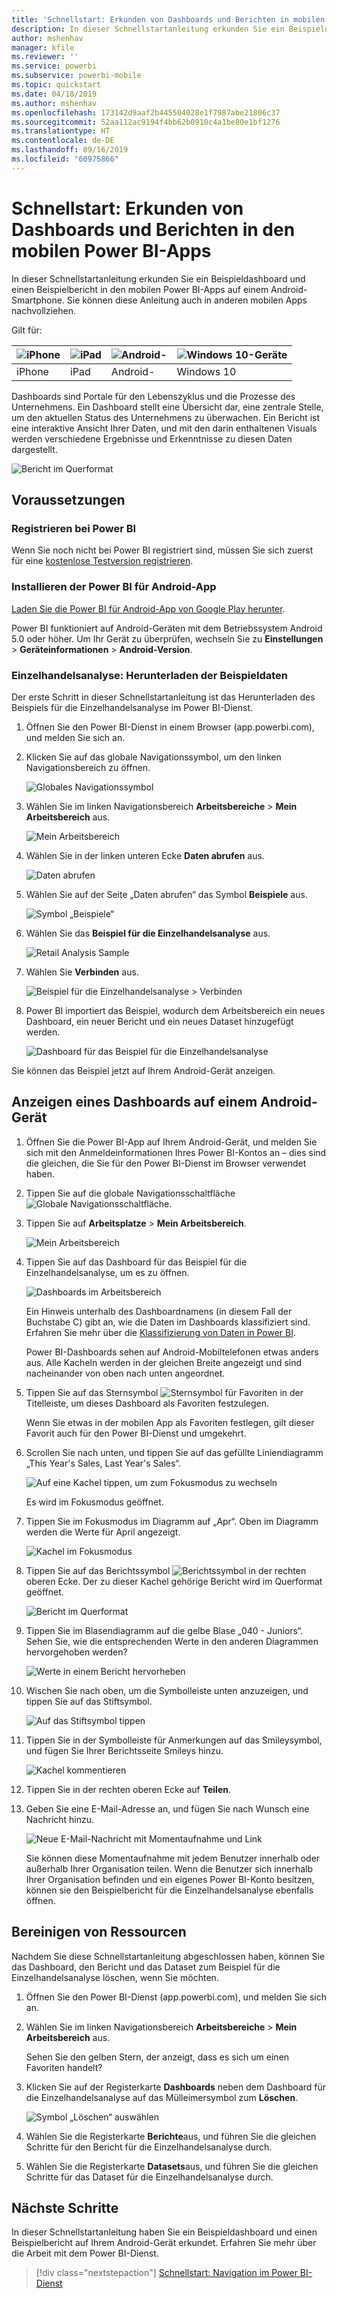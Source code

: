 ```yaml
---
title: 'Schnellstart: Erkunden von Dashboards und Berichten in mobilen Apps'
description: In dieser Schnellstartanleitung erkunden Sie ein Beispieldashboard und einen Beispielbericht in den mobilen Power BI-Apps.
author: mshenhav
manager: kfile
ms.reviewer: ''
ms.service: powerbi
ms.subservice: powerbi-mobile
ms.topic: quickstart
ms.date: 04/18/2019
ms.author: mshenhav
ms.openlocfilehash: 173142d9aaf2b445504028e1f7987abe21806c37
ms.sourcegitcommit: 52aa112ac9194f4bb62b0910c4a1be80e1bf1276
ms.translationtype: HT
ms.contentlocale: de-DE
ms.lasthandoff: 09/16/2019
ms.locfileid: "60975866"
---
```

# <a name="quickstart-explore-dashboards-and-reports-in-the-power-bi-mobile-apps"></a>Schnellstart: Erkunden von Dashboards und Berichten in den mobilen Power BI-Apps
In dieser Schnellstartanleitung erkunden Sie ein Beispieldashboard und einen Beispielbericht in den mobilen Power BI-Apps auf einem Android-Smartphone. Sie können diese Anleitung auch in anderen mobilen Apps nachvollziehen. 

Gilt für:

| ![iPhone](./media/mobile-apps-quickstart-view-dashboard-report/iphone-logo-30-px.png) | ![iPad](./media/mobile-apps-quickstart-view-dashboard-report/ipad-logo-30-px.png) | ![Android-](./media/mobile-apps-quickstart-view-dashboard-report/android-logo-30-px.png) | ![Windows 10-Geräte](./media/mobile-apps-quickstart-view-dashboard-report/win-10-logo-30-px.png) |
|:--- |:--- |:--- |:--- |
| iPhone | iPad | Android- | Windows 10 |

Dashboards sind Portale für den Lebenszyklus und die Prozesse des Unternehmens. Ein Dashboard stellt eine Übersicht dar, eine zentrale Stelle, um den aktuellen Status des Unternehmens zu überwachen. Ein Bericht ist eine interaktive Ansicht Ihrer Daten, und mit den darin enthaltenen Visuals werden verschiedene Ergebnisse und Erkenntnisse zu diesen Daten dargestellt. 

![Bericht im Querformat](././media/mobile-apps-quickstart-view-dashboard-report/power-bi-android-quickstart-report.png)

## <a name="prerequisites"></a>Voraussetzungen

### <a name="sign-up-for-power-bi"></a>Registrieren bei Power BI
Wenn Sie noch nicht bei Power BI registriert sind, müssen Sie sich zuerst für eine [kostenlose Testversion registrieren](https://app.powerbi.com/signupredirect?pbi_source=web).

### <a name="install-the-power-bi-for-android-app"></a>Installieren der Power BI für Android-App
[Laden Sie die Power BI für Android-App von Google Play herunter](http://go.microsoft.com/fwlink/?LinkID=544867).

Power BI funktioniert auf Android-Geräten mit dem Betriebssystem Android 5.0 oder höher. Um Ihr Gerät zu überprüfen, wechseln Sie zu **Einstellungen** > **Geräteinformationen** > **Android-Version**.

### <a name="download-the-retail-analysis-sample"></a>Einzelhandelsanalyse: Herunterladen der Beispieldaten
Der erste Schritt in dieser Schnellstartanleitung ist das Herunterladen des Beispiels für die Einzelhandelsanalyse im Power BI-Dienst.

1. Öffnen Sie den Power BI-Dienst in einem Browser (app.powerbi.com), und melden Sie sich an.

1. Klicken Sie auf das globale Navigationssymbol, um den linken Navigationsbereich zu öffnen.

    ![Globales Navigationssymbol](./media/mobile-apps-quickstart-view-dashboard-report/power-bi-android-quickstart-global-nav-icon.png)

2. Wählen Sie im linken Navigationsbereich **Arbeitsbereiche** > **Mein Arbeitsbereich** aus.

    ![Mein Arbeitsbereich](./media/mobile-apps-quickstart-view-dashboard-report/power-bi-android-quickstart-my-workspace.png)

3. Wählen Sie in der linken unteren Ecke **Daten abrufen** aus.
   
    ![Daten abrufen](./media/mobile-apps-quickstart-view-dashboard-report/power-bi-get-data.png)

3. Wählen Sie auf der Seite „Daten abrufen“ das Symbol **Beispiele** aus.
   
   ![Symbol „Beispiele“](./media/mobile-apps-quickstart-view-dashboard-report/power-bi-samples-icon.png)

4. Wählen Sie das **Beispiel für die Einzelhandelsanalyse** aus.
 
    ![Retail Analysis Sample](./media/mobile-apps-quickstart-view-dashboard-report/power-bi-rs.png)
 
8. Wählen Sie **Verbinden** aus.  
  
   ![Beispiel für die Einzelhandelsanalyse > Verbinden](./media/mobile-apps-quickstart-view-dashboard-report/retail16.png)
   
5. Power BI importiert das Beispiel, wodurch dem Arbeitsbereich ein neues Dashboard, ein neuer Bericht und ein neues Dataset hinzugefügt werden.
   
   ![Dashboard für das Beispiel für die Einzelhandelsanalyse](./media/mobile-apps-quickstart-view-dashboard-report/power-bi-service-opportunity-sample.png)

Sie können das Beispiel jetzt auf Ihrem Android-Gerät anzeigen.

## <a name="view-a-dashboard-on-your-android-device"></a>Anzeigen eines Dashboards auf einem Android-Gerät
1. Öffnen Sie die Power BI-App auf Ihrem Android-Gerät, und melden Sie sich mit den Anmeldeinformationen Ihres Power BI-Kontos an – dies sind die gleichen, die Sie für den Power BI-Dienst im Browser verwendet haben.

1.  Tippen Sie auf die globale Navigationsschaltfläche ![Globale Navigationsschaltfläche](./media/mobile-apps-quickstart-view-dashboard-report/power-bi-iphone-global-nav-button.png).

2.  Tippen Sie auf **Arbeitsplatze** > **Mein Arbeitsbereich**.

    ![Mein Arbeitsbereich](./media/mobile-apps-quickstart-view-dashboard-report/power-bi-android-quickstart-workspaces.png)

3. Tippen Sie auf das Dashboard für das Beispiel für die Einzelhandelsanalyse, um es zu öffnen.
 
    ![Dashboards im Arbeitsbereich](./media/mobile-apps-quickstart-view-dashboard-report/power-bi-android-quickstart-open-retail.png)
   
    Ein Hinweis unterhalb des Dashboardnamens (in diesem Fall der Buchstabe C) gibt an, wie die Daten im Dashboards klassifiziert sind. Erfahren Sie mehr über die [Klassifizierung von Daten in Power BI](../../service-data-classification.md).

    Power BI-Dashboards sehen auf Android-Mobiltelefonen etwas anders aus. Alle Kacheln werden in der gleichen Breite angezeigt und sind nacheinander von oben nach unten angeordnet.

4. Tippen Sie auf das Sternsymbol ![Sternsymbol für Favoriten](./media/mobile-apps-quickstart-view-dashboard-report/power-bi-android-quickstart-favorite-icon.png) in der Titelleiste, um dieses Dashboard als Favoriten festzulegen.

    Wenn Sie etwas in der mobilen App als Favoriten festlegen, gilt dieser Favorit auch für den Power BI-Dienst und umgekehrt.

4. Scrollen Sie nach unten, und tippen Sie auf das gefüllte Liniendiagramm „This Year's Sales, Last Year's Sales“.

    ![Auf eine Kachel tippen, um zum Fokusmodus zu wechseln](./media/mobile-apps-quickstart-view-dashboard-report/power-bi-android-quickstart-tap-tile-fave.png)

    Es wird im Fokusmodus geöffnet.

7. Tippen Sie im Fokusmodus im Diagramm auf „Apr“. Oben im Diagramm werden die Werte für April angezeigt.

    ![Kachel im Fokusmodus](./media/mobile-apps-quickstart-view-dashboard-report/power-bi-android-quickstart-tile-focus.png)

8. Tippen Sie auf das Berichtssymbol ![Berichtssymbol](./media/mobile-apps-quickstart-view-dashboard-report/power-bi-android-quickstart-report-icon.png) in der rechten oberen Ecke. Der zu dieser Kachel gehörige Bericht wird im Querformat geöffnet.

    ![Bericht im Querformat](././media/mobile-apps-quickstart-view-dashboard-report/power-bi-android-quickstart-report.png)

9. Tippen Sie im Blasendiagramm auf die gelbe Blase „040 - Juniors“. Sehen Sie, wie die entsprechenden Werte in den anderen Diagrammen hervorgehoben werden? 

    ![Werte in einem Bericht hervorheben](./media/mobile-apps-quickstart-view-dashboard-report/power-bi-android-quickstart-cross-highlight.png)

10. Wischen Sie nach oben, um die Symbolleiste unten anzuzeigen, und tippen Sie auf das Stiftsymbol.

    ![Auf das Stiftsymbol tippen](./media/mobile-apps-quickstart-view-dashboard-report/power-bi-android-quickstart-tap-pencil.png)

11. Tippen Sie in der Symbolleiste für Anmerkungen auf das Smileysymbol, und fügen Sie Ihrer Berichtsseite Smileys hinzu.
 
    ![Kachel kommentieren](./media/mobile-apps-quickstart-view-dashboard-report/power-bi-android-quickstart-annotate.png)

12. Tippen Sie in der rechten oberen Ecke auf **Teilen**.

1. Geben Sie eine E-Mail-Adresse an, und fügen Sie nach Wunsch eine Nachricht hinzu.  

    ![Neue E-Mail-Nachricht mit Momentaufnahme und Link](./media/mobile-apps-quickstart-view-dashboard-report/power-bi-android-quickstart-send-snapshot.png)

    Sie können diese Momentaufnahme mit jedem Benutzer innerhalb oder außerhalb Ihrer Organisation teilen. Wenn die Benutzer sich innerhalb Ihrer Organisation befinden und ein eigenes Power BI-Konto besitzen, können sie den Beispielbericht für die Einzelhandelsanalyse ebenfalls öffnen.

## <a name="clean-up-resources"></a>Bereinigen von Ressourcen

Nachdem Sie diese Schnellstartanleitung abgeschlossen haben, können Sie das Dashboard, den Bericht und das Dataset zum Beispiel für die Einzelhandelsanalyse löschen, wenn Sie möchten.

1. Öffnen Sie den Power BI-Dienst (app.powerbi.com), und melden Sie sich an.

2. Wählen Sie im linken Navigationsbereich **Arbeitsbereiche** > **Mein Arbeitsbereich** aus.

    Sehen Sie den gelben Stern, der anzeigt, dass es sich um einen Favoriten handelt?

3. Klicken Sie auf der Registerkarte **Dashboards** neben dem Dashboard für die Einzelhandelsanalyse auf das Mülleimersymbol zum **Löschen**.

    ![Symbol „Löschen“ auswählen](./media/mobile-apps-quickstart-view-dashboard-report/power-bi-android-quickstart-delete-retail.png)

4. Wählen Sie die Registerkarte **Berichte**aus, und führen Sie die gleichen Schritte für den Bericht für die Einzelhandelsanalyse durch.

5. Wählen Sie die Registerkarte **Datasets**aus, und führen Sie die gleichen Schritte für das Dataset für die Einzelhandelsanalyse durch.


## <a name="next-steps"></a>Nächste Schritte

In dieser Schnellstartanleitung haben Sie ein Beispieldashboard und einen Beispielbericht auf Ihrem Android-Gerät erkundet. Erfahren Sie mehr über die Arbeit mit dem Power BI-Dienst. 

> [!div class="nextstepaction"]
> [Schnellstart: Navigation im Power BI-Dienst](../end-user-experience.md)

